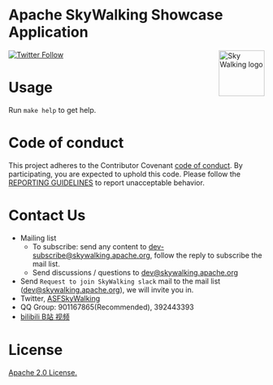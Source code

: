 # Apache SkyWalking Showcase Application

<img src="https://skywalking.apache.org/assets/logo.svg" alt="Sky Walking logo" height="90px" align="right" />

[![Twitter Follow](https://img.shields.io/twitter/follow/asfskywalking.svg?style=for-the-badge&label=Follow&logo=twitter)](https://twitter.com/AsfSkyWalking)

# Usage

Run `make help` to get help.

# Code of conduct

This project adheres to the Contributor Covenant [code of conduct](https://www.apache.org/foundation/policies/conduct).
By participating, you are expected to uphold this code. Please follow
the [REPORTING GUIDELINES](https://www.apache.org/foundation/policies/conduct#reporting-guidelines) to report
unacceptable behavior.

# Contact Us

* Mailing list
    * To subscribe: send any content to dev-subscribe@skywalking.apache.org, follow the reply to subscribe the mail
      list.
    * Send discussions / questions to dev@skywalking.apache.org
* Send `Request to join SkyWalking slack` mail to the mail list (dev@skywalking.apache.org), we will invite you in.
* Twitter, [ASFSkyWalking](https://twitter.com/ASFSkyWalking)
* QQ Group: 901167865(Recommended), 392443393
* [bilibili B站 视频](https://space.bilibili.com/390683219)

# License

[Apache 2.0 License.](LICENSE)
